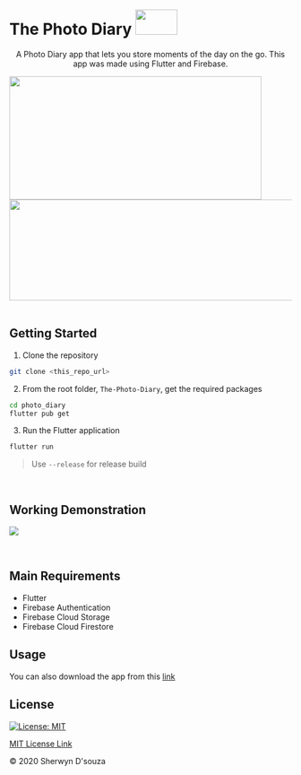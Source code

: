 # The Photo Diary <img src="https://mpng.subpng.com/20180703/evz/kisspng-camera-logo-photography-clip-art-5b3bccc7496876.4498270915306457033007.jpg" height="45" width="75"/>

<div style="text-align:center;">
  
A Photo Diary app that lets you store moments of the day on the go. This app was made using Flutter and Firebase.

<img align="left" src="https://flutter.dev/images/flutter-logo-sharing.png" height="220px" width="450px"/>
<img src="https://firebase.google.com/images/brand-guidelines/logo-standard.png" height="180px" width="550px"/>

</div>

<br>

## Getting Started

1. Clone the repository

```bash
git clone <this_repo_url>
```

2. From the root folder, `The-Photo-Diary`, get the required packages

```bash
cd photo_diary
flutter pub get
```

3. Run the Flutter application

```bash
flutter run
```

> Use `--release` for release build

<br>

## Working Demonstration

![](Readme_requirements/Photo-Diary.gif)

<br>

## Main Requirements

<ul>
<li>Flutter</li>
<li>Firebase Authentication</li>
<li>Firebase Cloud Storage</li>
<li>Firebase Cloud Firestore</li>
</ul>

## Usage

You can also download the app from this <a href="https://drive.google.com/file/d/1YcVPr8MuqSFQjZ9u2dh6r7fhCENepTx4/view?usp=sharing">link</a>

## License

[![License: MIT](https://img.shields.io/badge/License-MIT-yellow.svg)](https://opensource.org/licenses/MIT)

[MIT License Link](https://github.com/sherwyn11/The-Photo-Diary/blob/master/LICENSE)

© 2020 Sherwyn D'souza
